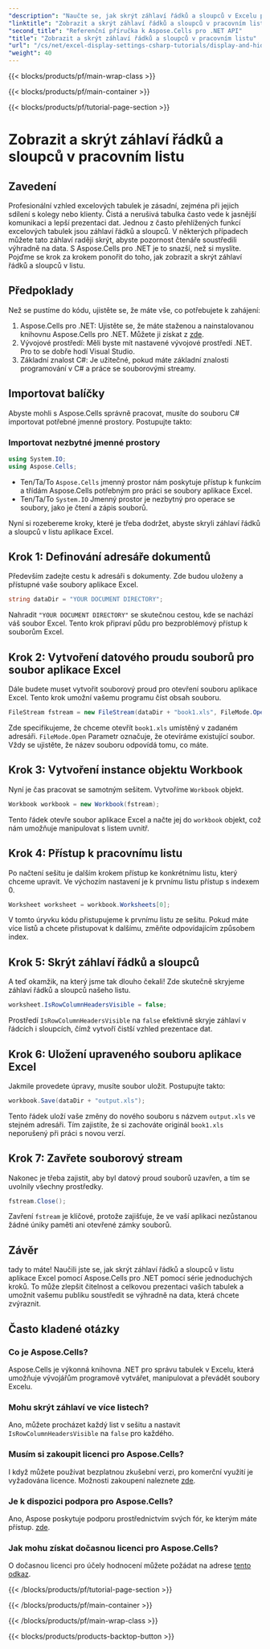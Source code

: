 ```yaml
---
"description": "Naučte se, jak skrýt záhlaví řádků a sloupců v Excelu pomocí Aspose.Cells pro .NET s tímto podrobným návodem."
"linktitle": "Zobrazit a skrýt záhlaví řádků a sloupců v pracovním listu"
"second_title": "Referenční příručka k Aspose.Cells pro .NET API"
"title": "Zobrazit a skrýt záhlaví řádků a sloupců v pracovním listu"
"url": "/cs/net/excel-display-settings-csharp-tutorials/display-and-hide-row-column-headers-of-worksheet/"
"weight": 40
---
```


{{< blocks/products/pf/main-wrap-class >}}

{{< blocks/products/pf/main-container >}}

{{< blocks/products/pf/tutorial-page-section >}}

# Zobrazit a skrýt záhlaví řádků a sloupců v pracovním listu

## Zavedení

Profesionální vzhled excelových tabulek je zásadní, zejména při jejich sdílení s kolegy nebo klienty. Čistá a nerušivá tabulka často vede k jasnější komunikaci a lepší prezentaci dat. Jednou z často přehlížených funkcí excelových tabulek jsou záhlaví řádků a sloupců. V některých případech můžete tato záhlaví raději skrýt, abyste pozornost čtenáře soustředili výhradně na data. S Aspose.Cells pro .NET je to snazší, než si myslíte. Pojďme se krok za krokem ponořit do toho, jak zobrazit a skrýt záhlaví řádků a sloupců v listu.

## Předpoklady

Než se pustíme do kódu, ujistěte se, že máte vše, co potřebujete k zahájení:

1. Aspose.Cells pro .NET: Ujistěte se, že máte staženou a nainstalovanou knihovnu Aspose.Cells pro .NET. Můžete ji získat z [zde](https://releases.aspose.com/cells/net/).
2. Vývojové prostředí: Měli byste mít nastavené vývojové prostředí .NET. Pro to se dobře hodí Visual Studio.
3. Základní znalost C#: Je užitečné, pokud máte základní znalosti programování v C# a práce se souborovými streamy.

## Importovat balíčky

Abyste mohli s Aspose.Cells správně pracovat, musíte do souboru C# importovat potřebné jmenné prostory. Postupujte takto:

### Importovat nezbytné jmenné prostory

```csharp
using System.IO;
using Aspose.Cells;
```

- Ten/Ta/To `Aspose.Cells` jmenný prostor nám poskytuje přístup k funkcím a třídám Aspose.Cells potřebným pro práci se soubory aplikace Excel.
- Ten/Ta/To `System.IO` Jmenný prostor je nezbytný pro operace se soubory, jako je čtení a zápis souborů.

Nyní si rozebereme kroky, které je třeba dodržet, abyste skryli záhlaví řádků a sloupců v listu aplikace Excel.

## Krok 1: Definování adresáře dokumentů

Především zadejte cestu k adresáři s dokumenty. Zde budou uloženy a přístupné vaše soubory aplikace Excel.

```csharp
string dataDir = "YOUR DOCUMENT DIRECTORY";
```

Nahradit `"YOUR DOCUMENT DIRECTORY"` se skutečnou cestou, kde se nachází váš soubor Excel. Tento krok připraví půdu pro bezproblémový přístup k souborům Excel.

## Krok 2: Vytvoření datového proudu souborů pro soubor aplikace Excel

Dále budete muset vytvořit souborový proud pro otevření souboru aplikace Excel. Tento krok umožní vašemu programu číst obsah souboru.

```csharp
FileStream fstream = new FileStream(dataDir + "book1.xls", FileMode.Open);
```

Zde specifikujeme, že chceme otevřít `book1.xls` umístěný v zadaném adresáři. `FileMode.Open` Parametr označuje, že otevíráme existující soubor. Vždy se ujistěte, že název souboru odpovídá tomu, co máte.

## Krok 3: Vytvoření instance objektu Workbook

Nyní je čas pracovat se samotným sešitem. Vytvoříme `Workbook` objekt.

```csharp
Workbook workbook = new Workbook(fstream);
```

Tento řádek otevře soubor aplikace Excel a načte jej do `workbook` objekt, což nám umožňuje manipulovat s listem uvnitř.

## Krok 4: Přístup k pracovnímu listu

Po načtení sešitu je dalším krokem přístup ke konkrétnímu listu, který chceme upravit. Ve výchozím nastavení je k prvnímu listu přístup s indexem 0.

```csharp
Worksheet worksheet = workbook.Worksheets[0];
```

V tomto úryvku kódu přistupujeme k prvnímu listu ze sešitu. Pokud máte více listů a chcete přistupovat k dalšímu, změňte odpovídajícím způsobem index.

## Krok 5: Skrýt záhlaví řádků a sloupců

A teď okamžik, na který jsme tak dlouho čekali! Zde skutečně skryjeme záhlaví řádků a sloupců našeho listu.

```csharp
worksheet.IsRowColumnHeadersVisible = false;
```

Prostředí `IsRowColumnHeadersVisible` na `false` efektivně skryje záhlaví v řádcích i sloupcích, čímž vytvoří čistší vzhled prezentace dat.

## Krok 6: Uložení upraveného souboru aplikace Excel

Jakmile provedete úpravy, musíte soubor uložit. Postupujte takto:

```csharp
workbook.Save(dataDir + "output.xls");
```

Tento řádek uloží vaše změny do nového souboru s názvem `output.xls` ve stejném adresáři. Tím zajistíte, že si zachováte originál `book1.xls` neporušený při práci s novou verzí.

## Krok 7: Zavřete souborový stream

Nakonec je třeba zajistit, aby byl datový proud souborů uzavřen, a tím se uvolnily všechny prostředky.

```csharp
fstream.Close();
```

Zavření `fstream` je klíčové, protože zajišťuje, že ve vaší aplikaci nezůstanou žádné úniky paměti ani otevřené zámky souborů.

## Závěr

tady to máte! Naučili jste se, jak skrýt záhlaví řádků a sloupců v listu aplikace Excel pomocí Aspose.Cells pro .NET pomocí série jednoduchých kroků. To může zlepšit čitelnost a celkovou prezentaci vašich tabulek a umožnit vašemu publiku soustředit se výhradně na data, která chcete zvýraznit.

## Často kladené otázky

### Co je Aspose.Cells?  
Aspose.Cells je výkonná knihovna .NET pro správu tabulek v Excelu, která umožňuje vývojářům programově vytvářet, manipulovat a převádět soubory Excelu.

### Mohu skrýt záhlaví ve více listech?  
Ano, můžete procházet každý list v sešitu a nastavit `IsRowColumnHeadersVisible` na `false` pro každého.

### Musím si zakoupit licenci pro Aspose.Cells?  
I když můžete používat bezplatnou zkušební verzi, pro komerční využití je vyžadována licence. Možnosti zakoupení naleznete [zde](https://purchase.aspose.com/buy).

### Je k dispozici podpora pro Aspose.Cells?  
Ano, Aspose poskytuje podporu prostřednictvím svých fór, ke kterým máte přístup. [zde](https://forum.aspose.com/c/cells/9).

### Jak mohu získat dočasnou licenci pro Aspose.Cells?  
O dočasnou licenci pro účely hodnocení můžete požádat na adrese [tento odkaz](https://purchase.aspose.com/temporary-license/).

{{< /blocks/products/pf/tutorial-page-section >}}

{{< /blocks/products/pf/main-container >}}

{{< /blocks/products/pf/main-wrap-class >}}

{{< blocks/products/products-backtop-button >}}